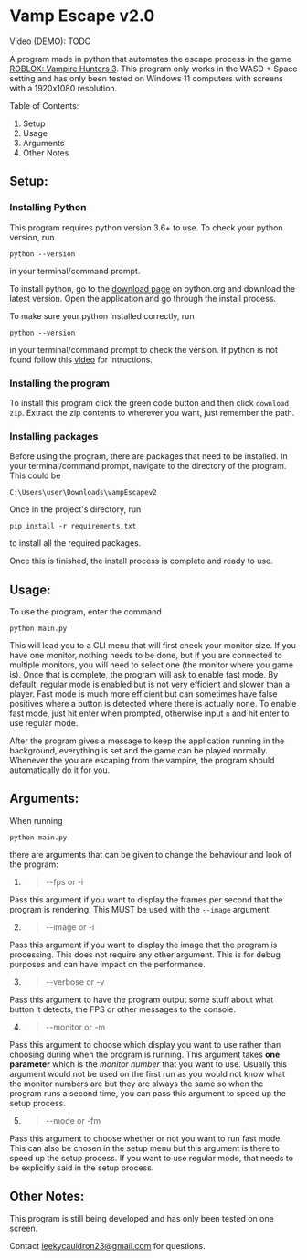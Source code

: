 # **Vamp Escape v2.0**

Video (DEMO): TODO

A program made in python that automates the escape process in the game [ROBLOX: Vampire Hunters 3](https://www.roblox.com/games/1240644540/Vampire-Hunters-3). This program only works in the WASD + Space setting and has only been tested on Windows 11 computers with screens with a 1920x1080 resolution.

Table of Contents:
1. Setup
2. Usage
3. Arguments
4. Other Notes


## **Setup:**

### Installing Python
This program requires python version 3.6+ to use. To check your python version, run 
```console 
python --version
``` 
in your terminal/command prompt.

To install python, go to the [download page](https://www.python.org/downloads/) on python.org and download the latest version. Open the application and go through the install process.

To make sure your python installed correctly, run 
```console 
python --version
``` 
 in your terminal/command prompt to check the version. If python is not found follow this [video](https://youtu.be/EU8L9SMH8K0) for intructions.


### Installing the program
To install this program click the green code button and then click `download zip`. Extract the zip contents to wherever you want, just remember the path.

### Installing packages
Before using the program, there are packages that need to be installed. In your terminal/command prompt, navigate to the directory of the program. This could be 
```console
C:\Users\user\Downloads\vampEscapev2
```

Once in the project's directory, run
```console
pip install -r requirements.txt
```
to install all the required packages.

Once this is finished, the install process is complete and ready to use.

## **Usage:**
To use the program, enter the command
```console
python main.py
```
This will lead you to a CLI menu that will first check your monitor size. If you have one monitor, nothing needs to be done, but if you are connected to multiple monitors, you will need to select one (the monitor where you game is). Once that is complete, the program will ask to enable fast mode. By default, regular mode is enabled but is not very efficient and slower than a player. Fast mode is much more efficient but can sometimes have false positives where a button is detected where there is actually none. To enable fast mode, just hit enter when prompted, otherwise input `n` and hit enter to use regular mode.

After the program gives a message to keep the application running in the background, everything is set and the game can be played normally. Whenever the you are escaping from the vampire, the program should automatically do it for you.

## **Arguments:**
When running
```console
python main.py
```
there are arguments that can be given to change the behaviour and look of the program:

1. > --fps or -i

Pass this argument if you want to display the frames per second that the program is rendering. This MUST be used with the `--image` argument.

2. > --image or -i

Pass this argument if you want to display the image that the program is processing. This does not require any other argument. This is for debug purposes and can have impact on the performance.

3. > --verbose or -v

Pass this argument to have the program output some stuff about what button it detects, the FPS or other messages to the console.

4. > --monitor or -m

Pass this argument to choose which display you want to use rather than choosing during when the program is running.
This argument takes **one parameter** which is the *monitor number* that you want to use. Usually this argument would not be used on the first run as you would not know what the monitor numbers are but they are always the same so when the program runs a second time, you can pass this argument to speed up the setup process.


5. > --mode or -fm

Pass this argument to choose whether or not you want to run fast mode. This can also be chosen in the setup menu but this argument is there to speed up the setup process. If you want to use regular mode, that needs to be explicitly said in the setup process.


## **Other Notes:**

This program is still being developed and has only been tested on one screen.

Contact [leekycauldron23@gmail.com](mailto:leekycauldron23@gmail.com) for questions.
